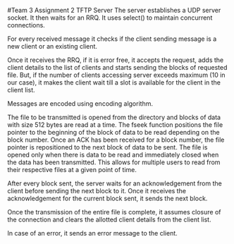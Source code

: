 #Team 3 Assignment 2 TFTP Server
The server establishes a UDP server socket. It then waits for an RRQ. It uses select() to maintain concurrent connections.

For every received message it checks if the client sending message is a new client or an existing client.

Once it receives the RRQ, if it is error free, it accepts the request, adds the client details to the list of clients and starts sending the blocks of requested file. But, if the number of clients accessing server exceeds maximum (10 in our case), it makes the client wait till a slot is available for the client in the client list.

Messages are encoded using encoding algorithm.

The file to be transmitted is opened from the directory and blocks of data with size 512 bytes are read at a time. The fseek function positions the file pointer to the beginning of the block of data to be read depending on the block number. Once an ACK has been received for a block number, the file pointer is repositioned to the next block of data to be sent. The file is opened only when there is data to be read and immediately closed when the data has been transmitted. This allows for multiple users to read from their respective files at a given point of time. 

After every block sent, the server waits for an acknowledgement from the client before sending the next block to it. Once it receives the acknowledgement for the current block sent, it sends the next block.

Once the transmission of the entire file is complete, it assumes closure of the connection and clears the allotted client details from the client list.

In case of an error, it sends an error message to the client.
